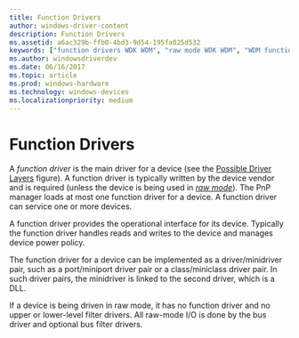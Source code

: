 ```yaml
---
title: Function Drivers
author: windows-driver-content
description: Function Drivers
ms.assetid: a6ac329b-ffb0-4bd3-9d54-195fa025d532
keywords: ["function drivers WDK WDM", "raw mode WDK WDM", "WDM function drivers WDK"]
ms.author: windowsdriverdev
ms.date: 06/16/2017
ms.topic: article
ms.prod: windows-hardware
ms.technology: windows-devices
ms.localizationpriority: medium
---
```


# Function Drivers





A *function driver* is the main driver for a device (see the [Possible Driver Layers](types-of-wdm-drivers.md#possible-driver-layers) figure). A function driver is typically written by the device vendor and is required (unless the device is being used in [*raw mode*](https://msdn.microsoft.com/library/windows/hardware/ff556331#wdkgloss-raw-mode)). The PnP manager loads at most one function driver for a device. A function driver can service one or more devices.

A function driver provides the operational interface for its device. Typically the function driver handles reads and writes to the device and manages device power policy.

The function driver for a device can be implemented as a driver/minidriver pair, such as a port/miniport driver pair or a class/miniclass driver pair. In such driver pairs, the minidriver is linked to the second driver, which is a DLL.

If a device is being driven in raw mode, it has no function driver and no upper or lower-level filter drivers. All raw-mode I/O is done by the bus driver and optional bus filter drivers.

 

 




